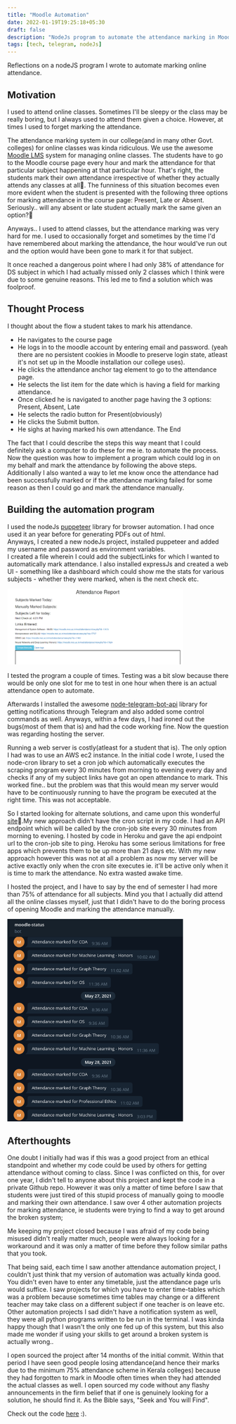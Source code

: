 ```yaml
---
title: "Moodle Automation"
date: 2022-01-19T19:25:18+05:30
draft: false
description: "NodeJs program to automate the attendance marking in Moodle Classroom "
tags: [tech, telegram, nodeJs]
---
```


Reflections on a nodeJS program I wrote to automate marking online attendance.

## Motivation

I used to attend online classes. Sometimes I'll be sleepy or the class may be really boring, but I always used to attend them given a choice. However, at times I used to forget marking the attendance.

The attendance marking system in our college(and in many other Govt. colleges) for online classes was kinda ridiculous. We use the awesome [Moodle LMS](https://moodle.com/lms/) system for managing online classes.
The students have to go to the Moodle course page every hour and mark the attendance for that particular subject happening at that particular hour. That's right, the students mark their own attendance irrespective of whether they actually attends any classes at all🤦. The funniness of this situation becomes even more evident when the student is presented with the following three options for marking attendance in the course page:
Present, Late or Absent.
Seriously.. will any absent or late student actually mark the same given an option?🤷

<!-- todo: add image here -->

Anyways.. I used to attend classes, but the attendance marking was very hard for me. I used to occasionally forget and sometimes by the time I'd have remembered about marking the attendance, the hour would've run out and the option would have been gone to mark it for that subject.

It once reached a dangerous point where I had only 38% of attendance for DS subject in which I had actually missed only 2 classes which I think were due to some genuine reasons. This led me to find a solution which was foolproof.

## Thought Process

I thought about the flow a student takes to mark his attendance.

- He navigates to the course page
- He logs in to the moodle account by entering email and password. (yeah there are no persistent cookies in Moodle to preserve login state, atleast it's not set up in the Moodle installation our college uses).
- He clicks the attendance anchor tag element to go to the attendance page.
- He selects the list item for the date which is having a field for marking attendance.
- Once clicked he is navigated to another page having the 3 options: Present, Absent, Late
- He selects the radio button for Present(obviously)
- He clicks the Submit button.
- He sighs at having marked his own attendance. The End

The fact that I could describe the steps this way meant that I could definitely ask a computer to do these for me ie. to automate the process. Now the question was how to implement a program which could log in on my behalf and mark the attendance by following the above steps. Additionally I also wanted a way to let me know once the attendance had been successfully marked or if the attendance marking failed for some reason as then I could go and mark the attendance manually.

## Building the automation program

I used the nodeJs [puppeteer](https://github.com/puppeteer/puppeteer/) library for browser automation.
I had once used it an year before for generating PDFs out of html. <br/>
Anyways, I created a new nodeJs project, installed puppeteer and added my username and password as environment variables.
<br>
I created a file wherein I could add the subjectLinks for which I wanted to automatically mark attendance. I also installed expressJs and created a web UI - something like a dashboard which could show me the stats for various subjects - whether they were marked, when is the next check etc.

<img src="/images/moodle-bot/dashboard.png" width=400 alt="Dashboard preview">
<br/>

I tested the program a couple of times. Testing was a bit slow because there would be only one slot for me to test in one hour when there is an actual attendance open to automate.

Afterwards I installed the awesome [node-telegram-bot-api](https://github.com/yagop/node-telegram-bot-api) library for getting notifications through Telegram and also added some control commands as well.
Anyways, within a few days, I had ironed out the bugs(most of them that is) and had the code working fine. Now the question was regarding hosting the server.

Running a web server is costly(atleast for a student that is). The only option I had was to use an AWS ec2 instance. In the initial code I wrote, I used the node-cron library to set a cron job which automatically executes the scraping program every 30 minutes from morning to evening every day and checks if any of my subject links have got an open attendance to mark. This worked fine.. but the problem was that this would mean my server would have to be continuously running to have the program be executed at the right time.
This was not acceptable.

So I started looking for alternate solutions, and came upon this wonderful [site](https://cron-job.org/en/)🤩.My new approach didn't have the cron script in my code. I had an API endpoint which will be called by the cron-job site every 30 minutes from morning to evening. I hosted by code in Heroku and gave the api endpoint url to the cron-job site to ping. Heroku has some serious limitations for free apps which prevents them to be up more than 21 days etc. With my new approach however this was not at all a problem as now my server will be active exactly only when the cron site executes ie. it'll be active only when it is time to mark the attendance. No extra wasted awake time.

I hosted the project, and I have to say by the end of semester I had more than 75% of attendance for all subjects. Mind you that I actually did attend all the online classes myself, just that I didn't have to do the boring process of opening Moodle and marking the attendance manually.

<img src="/images/moodle-bot/bot.png" width=400 alt="bot preview">
<br/>

## Afterthoughts

One doubt I initially had was if this was a good project from an ethical standpoint and whether my code could be used by others for getting attendance without coming to class. Since I was conflicted on this, for over one year, I didn't tell to anyone about this project and kept the code in a private Github repo. However it was only a matter of time before I saw that students were just tired of this stupid process of manually going to moodle and marking their own attendance. I saw over 4 other automation projects for marking attendance, ie students were trying to find a way to get around the broken system;

Me keeping my project closed because I was afraid of my code being misused didn't really matter much, people were always looking for a workaround and it was only a matter of time before they follow similar paths that you took.

That being said, each time I saw another attendance automation project, I couldn't just think that my version of automation was actually kinda good. You didn't even have to enter any timetable, just the attendance page urls would suffice. I saw projects for which you have to enter time-tables which was a problem because sometimes time tables may change or a different teacher may take class on a different subject if one teacher is on leave etc. Other automation projects I sad didn't have a notification system as well, they were all python programs written to be run in the terminal. I was kinda happy though that I wasn't the only one fed up of this system, but this also made me wonder if using your skills to get around a broken system is actually wrong..

I open sourced the project after 14 months of the initial commit. Within that period I have seen good people losing attendance(and hence their marks due to the minimum 75% attendance scheme in Kerala colleges) because they had forgotten to mark in Moodle often times when they had attended the actual classes as well. I open sourced my code without any flashy announcements in the firm belief that if one is genuinely looking for a solution, he should find it. As the Bible says, "Seek and You will Find".

Check out the code [here](https://github.com/aldrinjenson/moodle-automation) :).
